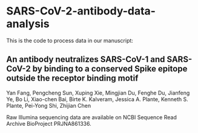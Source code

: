 # SARS-CoV-2-antibody-data-analysis

This is the code to process data in our manuscript:
## An antibody neutralizes SARS-CoV-1 and SARS-CoV-2 by binding to a conserved Spike epitope outside the receptor binding motif
Yan Fang, Pengcheng Sun, Xuping Xie, Mingjian Du, Fenghe Du, Jianfeng Ye, Bo Li, Xiao-chen Bai, Birte K. Kalveram, Jessica A. Plante, Kenneth S. Plante, Pei-Yong Shi, Zhijian Chen	

Raw Illumina sequencing data are available on NCBI Sequence Read Archive BioProject PRJNA861336. 
